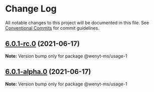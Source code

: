 # Change Log

All notable changes to this project will be documented in this file.
See [Conventional Commits](https://conventionalcommits.org) for commit guidelines.

## [6.0.1-rc.0](https://github.com/wenytang-ms-123/TestAction/compare/@wenyt-ms/usage-1@6.0.1-alpha.0...@wenyt-ms/usage-1@6.0.1-rc.0) (2021-06-17)

**Note:** Version bump only for package @wenyt-ms/usage-1





## [6.0.1-alpha.0](https://github.com/wenytang-ms-123/TestAction/compare/@wenyt-ms/usage-1@5.0.2...@wenyt-ms/usage-1@6.0.1-alpha.0) (2021-06-17)

**Note:** Version bump only for package @wenyt-ms/usage-1
